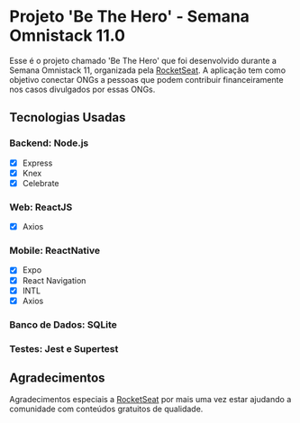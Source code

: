 # Projeto 'Be The Hero' - Semana Omnistack 11.0

Esse é o projeto chamado 'Be The Hero' que foi desenvolvido durante a Semana Omnistack 11, organizada pela [RocketSeat](https://rocketseat.com.br/). A aplicação tem como objetivo conectar ONGs a pessoas que podem contribuir financeiramente nos casos divulgados por essas ONGs.

## Tecnologias Usadas
### Backend: Node.js
- [x] Express
- [x] Knex
- [x] Celebrate

### Web: ReactJS
- [x] Axios

### Mobile: ReactNative
- [x] Expo
- [x] React Navigation
- [x] INTL
- [x] Axios

### Banco de Dados: SQLite

### Testes: Jest e Supertest



## Agradecimentos
Agradecimentos especiais a [RocketSeat](https://rocketseat.com.br/) por mais uma vez estar ajudando a comunidade com conteúdos gratuitos de qualidade.
